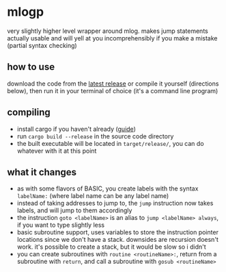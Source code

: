 # mlogp
very slightly higher level wrapper around mlog.
makes jump statements actually usable and will yell at you incomprehensibly if you make a mistake (partial syntax checking)

## how to use
download the code from the [latest release](https://github.com/notvelleda/mlogp/releases/latest) or compile it yourself (directions below), then run it in your terminal of choice (it's a command line program)

## compiling
- install cargo if you haven't already ([guide](https://doc.rust-lang.org/cargo/getting-started/installation.html))
- run `cargo build --release` in the source code directory
- the built executable will be located in `target/release/`, you can do whatever with it at this point

## what it changes
- as with some flavors of BASIC, you create labels with the syntax `labelName:` (where label name can be any label name)
- instead of taking addresses to jump to, the `jump` instruction now takes labels, and will jump to them accordingly
- the instruction `goto <labelName>` is an alias to `jump <labelName> always`, if you want to type slightly less
- basic subroutine support, uses variables to store the instruction pointer locations since we don't have a stack. downsides are recursion doesn't work. it's possible to create a stack, but it would be slow so i didn't
- you can create subroutines with `routine <routineName>:`, return from a subroutine with `return`, and call a subroutine with `gosub <routineName>`
